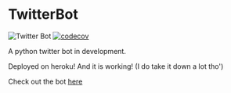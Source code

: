 # TwitterBot

![Twitter Bot](https://github.com/Saransh-cpp/TwitterBot/actions/workflows/python-app.yml/badge.svg?branch=master)
[![codecov](https://codecov.io/gh/Saransh-cpp/TwitterBot/branch/master/graph/badge.svg?token=587SVZWO8J)](https://codecov.io/gh/Saransh-cpp/TwitterBot)

A python twitter bot in development.

Deployed on heroku! And it is working! (I do take it down a lot tho')

Check out the bot [here](https://twitter.com/saranshchopra7)
